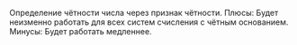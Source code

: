 Определение чётности числа через признак чётности.
Плюсы:
Будет неизменно работать для всех систем счисления с чётным основанием.
Минусы:
Будет работать медленнее.